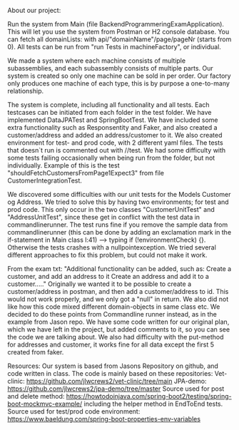 About our project:

Run the system from Main (file BackendProgrammeringExamApplication).
This will let you use the system from Postman or H2 console database.
You can fetch all domainLists: with api/"domainName"/page/pageNr (starts from 0).
All tests can be run from "run Tests in machineFactory", or individual.

We made a system where each machine consists of multiple subassemblies, and each
subassembly consists of multiple parts. Our system is created so only one machine can be sold in per order.
Our factory only produces one machine of each type, this is by purpose a one-to-many relationship.

The system is complete, including all functionality and all tests.
Each testcases can be initiated from each folder in the test folder.
We have implemented DataJPATest and SpringBootTest.
We have included some extra functionality such as Responsentity and Faker,
and also created a customer/address and added an address/customer to it. 
We also created environment for test- and prod code, with 2 different yaml files.
The tests that doesn`t run is commented out with //test.
We had some difficulty with some tests failing occasionally when being run from the folder, but not individually.
Example of this is the test "shouldFetchCustomersFromPage1Expect3" from file CustomerIntegrationTest.

We discovered some difficulties with our unit tests for the Models Customer og Address.
We tried to solve this by having two environments; for test and prod code.
This only occur in the two classes "CustomerUnitTest" and "AddressUnitTest", since these get in conflict with the test
data in commandlinerunner. The test runs fine if you remove the sample data from commandlinerunner (this can be done
by adding an exclamation mark in the if-statement in Main class l:41) --> typing  if (!environmentCheck) {}.
Otherwise the tests crashes with a nullpointexception. We tried several different approaches to fix this problem, but could not make
it work.

From the exam txt:
"Additional functionality can be added, such as: Create a customer, and add an address to it Create an address and add it to a customer....."
Originally we wanted it to be possible to create a customer/address in postman, and then add a customer/address to id.
This would not work properly, and we only got a "null" in return. We also did not like how this code
mixed different domain-objects in same class etc.
We decided to do these points from Commandline runner instead, as in the example from Jason repo.
We have some code written for our original plan, which we have left in the project,
but added comments to it, so you can see the code we are talking about.
We also had difficulty with the put-method for addresses and customer, it works fine for all data except
the first 5 created from faker.

Resources:
Our system is based from Jasons Repository on github, and code written in class.
The code is mainly based on these repositories:
Vet-clinic: https://github.com/jlwcrews2/vet-clinic/tree/main
JPA-demo: https://github.com/jlwcrews2/jpa-demo/tree/master
Source used for post and delete method: https://howtodoinjava.com/spring-boot2/testing/spring-boot-mockmvc-example/
including the helper method in EndToEnd tests.
Source used for test/prod code environment: https://www.baeldung.com/spring-boot-properties-env-variables


